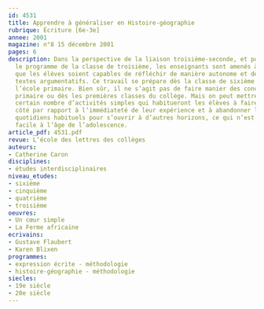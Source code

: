 ```yaml
---
id: 4531
title: Apprendre à généraliser en Histoire-géographie 
rubrique: Écriture [6e-3e]  
annee: 2001
magazine: n°8 15 décembre 2001
pages: 6
description: Dans la perspective de la liaison troisième-seconde, et pour traiter
  le programme de la classe de troisième, les enseignants sont amenés à faire en sorte
  que les élèves soient capables de réfléchir de manière autonome et de produire des
  textes argumentatifs. Ce travail se prépare dès la classe de sixième et même dès
  l’école primaire. Bien sûr, il ne s’agit pas de faire manier des concepts dès l’école
  primaire ou dès les premières classes du collège. Mais on peut mettre en œuvre un
  certain nombre d’activités simples qui habitueront les élèves à faire un pas de
  côté par rapport à l’immédiateté de leur expérience et à abandonner leurs référents
  quotidiens habituels pour s’ouvrir à d’autres horizons, ce qui n’est pas toujours
  facile à l’âge de l’adolescence.
article_pdf: 4531.pdf
revue: L’école des lettres des collèges
auteurs:
- Catherine Caron
disciplines:
- études interdisciplinaires
niveau_etudes:
- sixième
- cinquième
- quatrième
- troisième
oeuvres:
- Un cœur simple
- La Ferme africaine
ecrivains:
- Gustave Flaubert
- Karen Blixen
programmes:
- expression écrite - méthodologie
- histoire-géographie - méthodologie
siecles:
- 19e siècle
- 20e siècle
---
```

